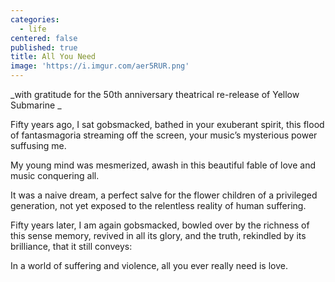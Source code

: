 ```yaml
---
categories:
  - life
centered: false
published: true
title: All You Need
image: 'https://i.imgur.com/aer5RUR.png'
---
```

_with gratitude for the 50th anniversary theatrical re-release of Yellow Submarine _

Fifty years ago,
I sat gobsmacked,
bathed in your exuberant spirit,
this flood of fantasmagoria
streaming off the screen,
your music’s mysterious power 
suffusing me.

My young mind
was mesmerized,
awash in this beautiful fable
of love and music
conquering all.

It was a naive dream,
a perfect salve
for the flower children
of a privileged generation,
not yet exposed
to the relentless reality
of human suffering.

Fifty years later,
I am again gobsmacked,
bowled over by the richness
of this sense memory,
revived in all its glory,
and the truth,
rekindled by its brilliance,
that it still conveys:

In a world of suffering 
and violence,
all you ever really need
is love.
